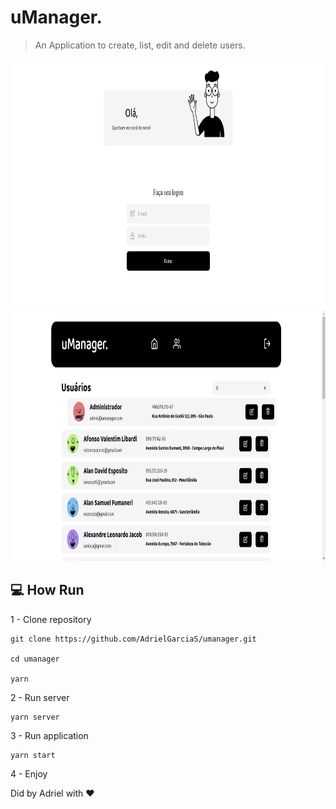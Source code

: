 # uManager.

> An Application to create, list, edit and delete users.

<img src="logon.png" width="1100" height="400">
<img src="dashboard.png" width="1200" height="400">

## :computer: How Run

1 - Clone repository

```
git clone https://github.com/AdrielGarciaS/umanager.git

cd umanager

yarn
```

2 - Run server

```
yarn server
```

3 - Run application

```
yarn start
```

4 - Enjoy

Did by Adriel with :heart:
